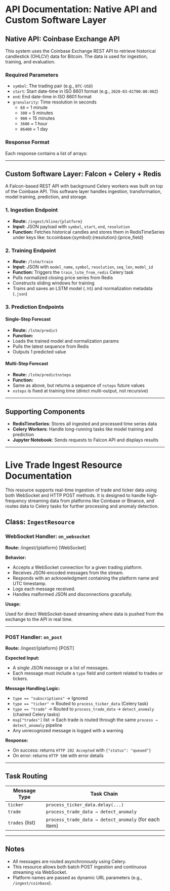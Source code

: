 # API Documentation: Native API and Custom Software Layer

## Native API: Coinbase Exchange API

This system uses the Coinbase Exchange REST API to retrieve historical candlestick (OHLCV) data for Bitcoin. The data is used for ingestion, training, and evaluation.


### Required Parameters

- `symbol`: The trading pair (e.g., `BTC-USD`)
- `start`: Start date-time in ISO 8601 format (e.g., `2020-03-01T00:00:00Z`)
- `end`: End date-time in ISO 8601 format
- `granularity`: Time resolution in seconds  
  - `60` = 1 minute  
  - `300` = 5 minutes  
  - `900` = 15 minutes  
  - `3600` = 1 hour  
  - `86400` = 1 day

### Response Format

Each response contains a list of arrays:

---

## Custom Software Layer: Falcon + Celery + Redis

A Falcon-based REST API with background Celery workers was built on top of the Coinbase API. This software layer handles ingestion, transformation, model training, prediction, and storage.

### 1. Ingestion Endpoint

- **Route:** `/ingest/kline/{platform}`
- **Input:** JSON payload with `symbol`, `start`, `end`, `resolution`
- **Function:** Fetches historical candles and stores them in RedisTimeSeries under keys like:  ts:coinbase:{symbol}:{resolution}:{price_field}


### 2. Training Endpoint

- **Route:** `/lstm/train`
- **Input:** JSON with `model_name`, `symbol`, `resolution`, `seq_len`, `model_id`
- **Function:** Triggers the `train_lstm_from_redis` Celery task  
- Pulls normalized closing price series from Redis  
- Constructs sliding windows for training  
- Trains and saves an LSTM model (`.h5`) and normalization metadata (`.json`)

### 3. Prediction Endpoints

#### Single-Step Forecast

- **Route:** `/lstm/predict`
- **Function:**  
- Loads the trained model and normalization params  
- Pulls the latest sequence from Redis  
- Outputs 1 predicted value

#### Multi-Step Forecast

- **Route:** `/lstm/predictnsteps`
- **Function:**  
- Same as above, but returns a sequence of `nsteps` future values  
- `nsteps` is fixed at training time (direct multi-output, not recursive)

---

## Supporting Components

- **RedisTimeSeries**: Stores all ingested and processed time series data
- **Celery Workers**: Handle long-running tasks like model training and prediction
- **Jupyter Notebook**: Sends requests to Falcon API and displays results

---
# Live Trade Ingest Resource Documentation

This resource supports real-time ingestion of trade and ticker data using both WebSocket and HTTP POST methods. It is designed to handle high-frequency streaming data from platforms like Coinbase or Binance, and routes data to Celery tasks for further processing and anomaly detection.

## Class: `IngestResource`

### WebSocket Handler: `on_websocket`

**Route:**  /ingest/{platform} [WebSocket]


**Behavior:**

- Accepts a WebSocket connection for a given trading platform.
- Receives JSON-encoded messages from the stream.
- Responds with an acknowledgment containing the platform name and UTC timestamp.
- Logs each message received.
- Handles malformed JSON and disconnections gracefully.

**Usage:**

Used for direct WebSocket-based streaming where data is pushed from the exchange to the API in real time.

---

### POST Handler: `on_post`

**Route:**  /ingest/{platform} [POST]


**Expected Input:**  
- A single JSON message or a list of messages.
- Each message must include a `type` field and content related to trades or tickers.

**Message Handling Logic:**

- `type == "subscriptions"` → Ignored
- `type == "ticker"` → Routed to `process_ticker_data` (Celery task)
- `type == "trade"` → Routed to `process_trade_data` → `detect_anomaly` (chained Celery tasks)
- `msg["trades"]` list → Each trade is routed through the same `process → detect_anomaly` pipeline
- Any unrecognized message is logged with a warning

**Response:**

- On success: returns `HTTP 202 Accepted` with `{"status": "queued"}`
- On error: returns `HTTP 500` with error details

---

## Task Routing

| Message Type     | Task Chain                                             |
|------------------|--------------------------------------------------------|
| `ticker`         | `process_ticker_data.delay(...)`                      |
| `trade`          | `process_trade_data → detect_anomaly`                 |
| `trades` (list)  | `process_trade_data → detect_anomaly` (for each item) |

---

## Notes

- All messages are routed asynchronously using Celery.
- This resource allows both batch POST ingestion and continuous streaming via WebSocket.
- Platform names are passed as dynamic URL parameters (e.g., `/ingest/coinbase`).

